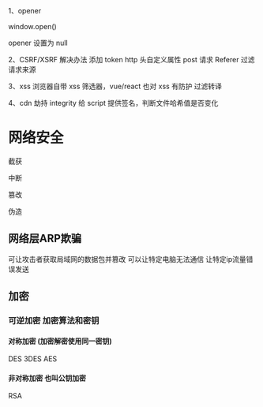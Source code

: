 1、opener
<!-- <a target='_black'  href=''  rel='noopener'> -->
window.open()

opener 设置为 null

2、CSRF/XSRF
解决办法 添加 token http 头自定义属性
post 请求
Referer 过滤请求来源

3、xss
浏览器自带 xss 筛选器，vue/react 也对 xss 有防护
过滤转译

4、cdn 劫持
integrity 给 script 提供签名，判断文件哈希值是否变化

# 网络安全

截获

中断

篡改

伪造





## 网络层ARP欺骗
可让攻击者获取局域网的数据包并篡改
可以让特定电脑无法通信
让特定ip流量错误发送 


## 加密

### 可逆加密  加密算法和密钥

#### 对称加密 (加密解密使用同一密钥)
DES 3DES AES

#### 非对称加密 也叫公钥加密
 RSA